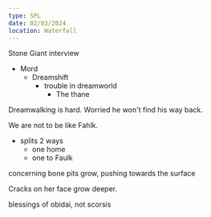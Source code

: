 ```yaml
---
type: SPL
date: 02/03/2024
location: Waterfall
---
```



Stone Giant interview

- Mord
	- Dreamshift
		- trouble in dreamworld
			- The thane

Dreamwalking is hard. Worried he won't find his way back.

We are not to be like Fahlk.

- splits 2 ways
	- one home
	- one to Faulk

concerning
bone pits grow, pushing towards the surface

Cracks on her face grow deeper. 

blessings of obidai, not scorsis

